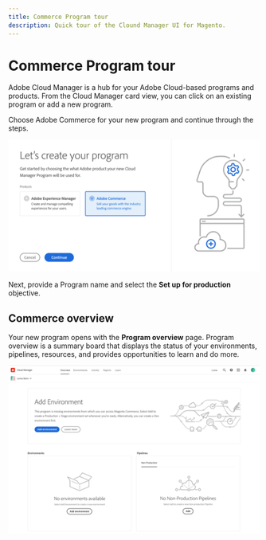 ```yaml
---
title: Commerce Program tour
description: Quick tour of the Clound Manager UI for Magento.
---
```


# Commerce Program tour

Adobe Cloud Manager is a hub for your Adobe Cloud-based programs and products. From the Cloud Manager card view, you can click on an existing program or add a new program.

Choose Adobe Commerce for your new program and continue through the steps.

![programs](../../assets/create-cm-program.png)

Next, provide a Program name and select the **Set up for production** objective.

## Commerce overview

Your new program opens with the **Program overview** page. Program overview is a summary board that displays the status of your environments, pipelines, resources, and provides opportunities to learn and do more.

![commerce overview](../../assets/commerce-overview-new.png)

